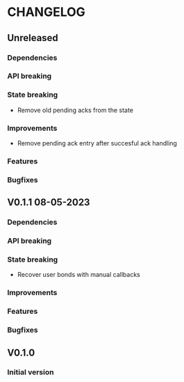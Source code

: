 # CHANGELOG

## Unreleased
### Dependencies
### API breaking
### State breaking
- Remove old pending acks from the state
### Improvements
- Remove pending ack entry after succesful ack handling
### Features
### Bugfixes

## V0.1.1 08-05-2023
### Dependencies
### API breaking
### State breaking
- Recover user bonds with manual callbacks
### Improvements
### Features
### Bugfixes

## V0.1.0
### Initial version